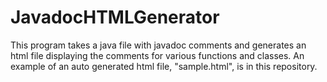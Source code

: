 # JavadocHTMLGenerator

This program takes a java file with javadoc comments and generates an html file displaying the comments for various functions and classes.
An example of an auto generated html file, "sample.html", is in this repository.
